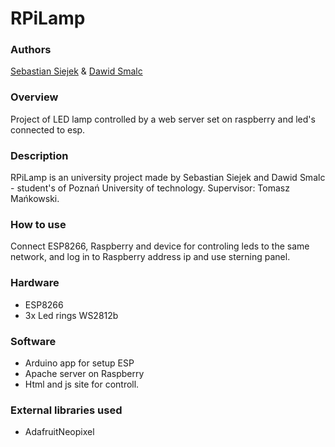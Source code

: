 # RPiLamp
### Authors
[Sebastian Siejek](http://kontakt@sebastiansiejek.pl) & [Dawid Smalc](mailto:dawid.smalc@gmail.com)

### Overview
Project of LED lamp controlled by a web server set on raspberry and led's connected to esp.
### Description
RPiLamp is an university project made by Sebastian Siejek and Dawid Smalc - student's of Poznań University of technology. Supervisor: Tomasz Mańkowski.

### How to use
Connect ESP8266, Raspberry and device for controling leds to the same network, and log in to Raspberry address ip and use sterning panel. 

### Hardware
+ ESP8266
+ 3x Led rings WS2812b

### Software
+ Arduino app for setup ESP
+ Apache server on Raspberry
+ Html and js site for controll. 
### External libraries used

+ AdafruitNeopixel
